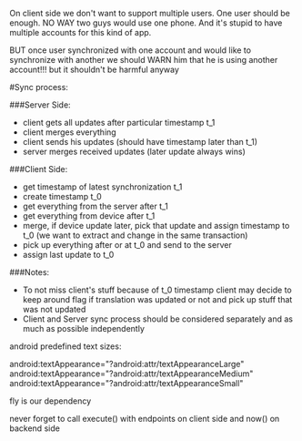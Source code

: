 On client side we don't want to support multiple users. One user should be enough.
NO WAY two guys would use one phone. And it's stupid to have multiple accounts for this kind of app.

BUT once user synchronized with one account and would like to synchronize with another we should
WARN him that he is using another account!!! but it shouldn't be harmful anyway


#Sync process:

###Server Side:
- client gets all updates after particular timestamp t_1
- client merges everything
- client sends his updates (should have timestamp later than t_1)
- server merges received updates
(later update always wins)

###Client Side:
- get timestamp of latest synchronization t_1
- create timestamp t_0
- get everything from the server after t_1
- get everything from device after t_1
- merge, if device update later, pick that update and assign timestamp to t_0
(we want to extract and change in the same transaction)
- pick up everything after or at t_0 and send to the server
- assign last update to t_0

###Notes:
* To not miss client's stuff because of t_0 timestamp
client may decide to keep around flag if translation was updated or not
and pick up stuff that was not updated
* Client and Server sync process should be considered separately
and as much as possible independently


android predefined text sizes:


android:textAppearance="?android:attr/textAppearanceLarge"
android:textAppearance="?android:attr/textAppearanceMedium"
android:textAppearance="?android:attr/textAppearanceSmall"

fly is our dependency

never forget to call execute() with endpoints on client side
and now() on backend side